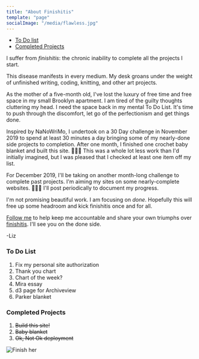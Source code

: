 ```yaml
---
title: "About Finishitis"
template: "page"
socialImage: "/media/flawless.jpg"
---
```


- [To Do list](#to-do-list)
- [Completed Projects ](#completed-projects)

I suffer from _finishitis_: the chronic inability to complete all the projects I start.

This disease manifests in every medium. My desk groans under the weight of unfinished writing, coding, knitting, and other art projects.

As the mother of a five-month old, I've lost the luxury of free time and free space in my small Brooklyn apartment. I am tired of the guilty thoughts cluttering my head. I need the space back in my mental To Do List. It's time to push through the discomfort, let go of the perfectionism and get things done.

Inspired by NaNoWriMo, I undertook on a 30 Day challenge in November 2019 to spend at least 30 minutes a day bringing some of my nearly-done side projects to completion. After one month, I finished one crochet baby blanket and built this site. 🎊🍾🧶 This was a whole lot less work than I'd initially imagined, but I was pleased that I checked at least one item off my list.

For December 2019, I'll be taking on another month-long challenge to complete past projects. I'm aiming my sites on some nearly-complete websites. 👩🏻‍💻 I'll post periodically to document my progress.

I'm not promising beautiful work. I am focusing on _done_. Hopefully this will free up some headroom and kick finishitis once and for all.

[Follow me](https://www.instagram.com/lizzardl/) to help keep me accountable and share your own triumphs over [finishitis](https://www.instagram.com/explore/tags/finishitis/?hl=en). I'll see you on the done side.

-Liz

### To Do List

1. Fix my personal site authorization
2. Thank you chart
3. Chart of the week?
4. Mira essay
5. d3 page for Archiveview
6. Parker blanket

### Completed Projects

1. ~~Build this site!~~
2. ~~Baby blanket~~
3. ~~Ok, Not Ok deployment~~

![Finish her](/media/flawless.png)
